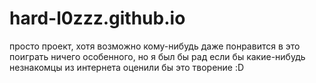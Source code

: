 # hard-l0zzz.github.io
просто проект, хотя возможно кому-нибудь даже понравится в это поиграть
ничего особенного, но я был бы рад если бы какие-нибудь незнакомцы из интернета оценили бы это творение :D
